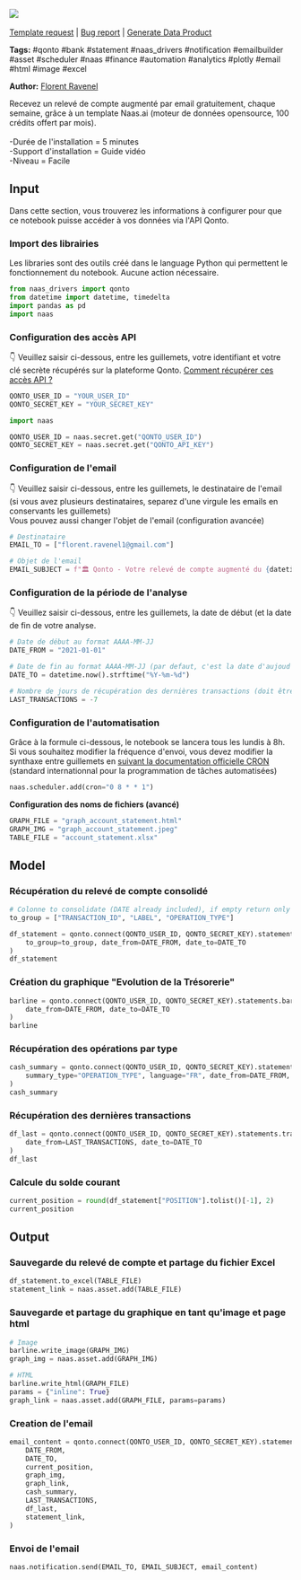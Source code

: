 <a href="https://app.naas.ai/user-redirect/naas/downloader?url=https://raw.githubusercontent.com/jupyter-naas/awesome-notebooks/master/Qonto/Qonto_Releve_de_compte_augmente.ipynb" target="_parent"><img src="https://naasai-public.s3.eu-west-3.amazonaws.com/open_in_naas.svg"/></a><br><br><a href="https://github.com/jupyter-naas/awesome-notebooks/issues/new?assignees=&labels=&template=template-request.md&title=Tool+-+Action+of+the+notebook+">Template request</a> | <a href="https://github.com/jupyter-naas/awesome-notebooks/issues/new?assignees=&labels=bug&template=bug_report.md&title=Qonto+-+Releve+de+compte+augmente:+Error+short+description">Bug report</a> | <a href="https://app.naas.ai/user-redirect/naas/downloader?url=https://raw.githubusercontent.com/jupyter-naas/awesome-notebooks/master/Naas/Naas_Start_data_product.ipynb" target="_parent">Generate Data Product</a>

**Tags:** #qonto #bank #statement #naas_drivers #notification #emailbuilder #asset #scheduler #naas #finance #automation #analytics #plotly #email #html #image #excel

**Author:** [Florent Ravenel](https://www.linkedin.com/in/florent-ravenel/)

Recevez un relevé de compte augmenté par email gratuitement, chaque semaine, grâce à un template Naas.ai (moteur de données opensource, 100 crédits offert par mois). 
<br><br>
-Durée de l'installation = 5 minutes<br>
-Support d'installation = Guide vidéo<br>
-Niveau = Facile<br>

## Input
Dans cette section, vous trouverez les informations à configurer pour que ce notebook puisse accéder à vos données via l'API Qonto.

### Import des librairies
Les libraries sont des outils créé dans le language Python qui permettent le fonctionnement du notebook. Aucune action nécessaire. 


```python
from naas_drivers import qonto
from datetime import datetime, timedelta
import pandas as pd
import naas
```

### Configuration des accès API
👇 Veuillez saisir ci-dessous, entre les guillemets, votre identifiant et votre clé secrète récupérés sur la plateforme Qonto.
<a href='https://www.notion.so/naas-official/Qonto-driver-Get-your-credentials-0cc97828b4e7467c8bfbcf704a77e5f4'>Comment récupérer ces accès API ?</a>


```python
QONTO_USER_ID = "YOUR_USER_ID"
QONTO_SECRET_KEY = "YOUR_SECRET_KEY"
```


```python
import naas

QONTO_USER_ID = naas.secret.get("QONTO_USER_ID")
QONTO_SECRET_KEY = naas.secret.get("QONTO_API_KEY")
```

### Configuration de l'email
👇 Veuillez saisir ci-dessous, entre les guillemets, le destinataire de l'email (si vous avez plusieurs destinataires, separez d'une virgule les emails en conservants les guillemets)<br>
Vous pouvez aussi changer l'objet de l'email (configuration avancée)


```python
# Destinataire
EMAIL_TO = ["florent.ravenel1@gmail.com"]

# Objet de l'email
EMAIL_SUBJECT = f"🏛️ Qonto - Votre relevé de compte augmenté du {datetime.now().strftime('%d/%m/%Y')}"
```

### Configuration de la période de l'analyse
👇 Veuillez saisir ci-dessous, entre les guillemets, la date de début (et la date de fin de votre analyse.


```python
# Date de début au format AAAA-MM-JJ
DATE_FROM = "2021-01-01"

# Date de fin au format AAAA-MM-JJ (par defaut, c'est la date d'aujoud'hui qui est selectionnée)
DATE_TO = datetime.now().strftime("%Y-%m-%d")

# Nombre de jours de récupération des dernières transactions (doit être un chiffre négatif)
LAST_TRANSACTIONS = -7
```

### Configuration de l'automatisation
Grâce à la formule ci-dessous, le notebook se lancera tous les lundis à 8h.<br>
Si vous souhaitez modifier la fréquence d'envoi, vous devez modifier la synthaxe entre guillemets en  <a href="https://crontab.guru/">suivant la documentation officielle CRON</a> (standard internationnal pour la programmation de tâches automatisées)


```python
naas.scheduler.add(cron="0 8 * * 1")
```

**Configuration des noms de fichiers (avancé)**


```python
GRAPH_FILE = "graph_account_statement.html"
GRAPH_IMG = "graph_account_statement.jpeg"
TABLE_FILE = "account_statement.xlsx"
```

## Model

### Récupération du relevé de compte consolidé


```python
# Colonne to consolidate (DATE already included), if empty return only DATE, AMOUNT, POSITION
to_group = ["TRANSACTION_ID", "LABEL", "OPERATION_TYPE"]

df_statement = qonto.connect(QONTO_USER_ID, QONTO_SECRET_KEY).statements.get(
    to_group=to_group, date_from=DATE_FROM, date_to=DATE_TO
)
df_statement
```

### Création du graphique "Evolution de la Trésorerie"


```python
barline = qonto.connect(QONTO_USER_ID, QONTO_SECRET_KEY).statements.barline(
    date_from=DATE_FROM, date_to=DATE_TO
)
barline
```

### Récupération des opérations par type


```python
cash_summary = qonto.connect(QONTO_USER_ID, QONTO_SECRET_KEY).statements.summary(
    summary_type="OPERATION_TYPE", language="FR", date_from=DATE_FROM, date_to=DATE_TO
)
cash_summary
```

### Récupération des dernières transactions


```python
df_last = qonto.connect(QONTO_USER_ID, QONTO_SECRET_KEY).statements.transactions(
    date_from=LAST_TRANSACTIONS, date_to=DATE_TO
)
df_last
```

### Calcule du solde courant


```python
current_position = round(df_statement["POSITION"].tolist()[-1], 2)
current_position
```

## Output

### Sauvegarde du relevé de compte et partage du fichier Excel


```python
df_statement.to_excel(TABLE_FILE)
statement_link = naas.asset.add(TABLE_FILE)
```

### Sauvegarde et partage du graphique en tant qu'image et page html


```python
# Image
barline.write_image(GRAPH_IMG)
graph_img = naas.asset.add(GRAPH_IMG)

# HTML
barline.write_html(GRAPH_FILE)
params = {"inline": True}
graph_link = naas.asset.add(GRAPH_FILE, params=params)
```

### Creation de l'email


```python
email_content = qonto.connect(QONTO_USER_ID, QONTO_SECRET_KEY).statements.email(
    DATE_FROM,
    DATE_TO,
    current_position,
    graph_img,
    graph_link,
    cash_summary,
    LAST_TRANSACTIONS,
    df_last,
    statement_link,
)
```

### Envoi de l'email


```python
naas.notification.send(EMAIL_TO, EMAIL_SUBJECT, email_content)
```

